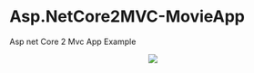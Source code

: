# Asp.NetCore2MVC-MovieApp
Asp net Core 2 Mvc App Example

<p align="center">
  <img src="https://raw.githubusercontent.com/fcetinkaya/AspNetCore2MVC_MovieApp/master/MovieApp.jpg">
</p>

